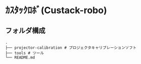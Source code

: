 # ｶｽﾀｯｸﾛﾎﾞ(Custack-robo)


## フォルダ構成

```tree
.
├── projector-calibration # プロジェクタキャリブレーションソフト
├── tools # ツール
└── README.md
```
